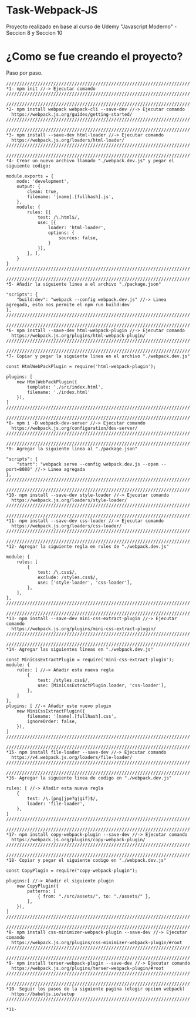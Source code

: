 # Task-Webpack-JS
 Proyecto realizado en base al curso de Udemy "Javascript Moderno" - Seccion 8 y Seccion 10

# ¿Como se fue creando el proyecto?
 Paso por paso.

    //////////////////////////////////////////////////////////////////////
    *1- npm init //-> Ejecutar comando
    //////////////////////////////////////////////////////////////////////

    //////////////////////////////////////////////////////////////////////
    *2- npm install webpack webpack-cli --save-dev //-> Ejecutar comando
      https://webpack.js.org/guides/getting-started/
    //////////////////////////////////////////////////////////////////////

    //////////////////////////////////////////////////////////////////////
    *3- npm install --save-dev html-loader //-> Ejecutar comando
      https://webpack.js.org/loaders/html-loader/
    //////////////////////////////////////////////////////////////////////

    //////////////////////////////////////////////////////////////////////
    *4- Crear un nuevo archivo llamado "./webpack.dev.js" y pegar el siguiente codigo:

    module.exports = {
        mode: 'development',
        output: {
            clean: true,
            filename: '[name].[fullhash].js',
        },
        module: {
            rules: [{
                test: /\.html$/,
                use: [{
                    loader: 'html-loader',
                    options: {
                        sources: false,
                    }
                }],
            }, ],
        }
    }
    //////////////////////////////////////////////////////////////////////

    //////////////////////////////////////////////////////////////////////
    *5- Añadir la siguiente linea a el archivo "./package.json"

    "scripts": {
        "build:dev": "webpack --config webpack.dev.js" //-> Linea agregada, esto nos permite el npm run build:dev
    },
    //////////////////////////////////////////////////////////////////////

    //////////////////////////////////////////////////////////////////////
    *6- npm install --save-dev html-webpack-plugin //-> Ejecutar comando
      https://webpack.js.org/plugins/html-webpack-plugin/
    //////////////////////////////////////////////////////////////////////

    //////////////////////////////////////////////////////////////////////
    *7- Copiar y pegar la siguiente linea en el archivo "./webpack.dev.js"

    const HtmlWebPackPlugin = require('html-webpack-plugin');

    plugins: [
        new HtmlWebPackPlugin({
            template: './src/index.html',
            filename: './index.html'
        }),
    ]
    //////////////////////////////////////////////////////////////////////

    //////////////////////////////////////////////////////////////////////
    *8- npm i -D webpack-dev-server //-> Ejecutar comando
      https://webpack.js.org/configuration/dev-server/
    //////////////////////////////////////////////////////////////////////

    //////////////////////////////////////////////////////////////////////
    *9- Agregar la siguiente linea al "./package.json"
    
    "scripts": {
        "start": "webpack serve --config webpack.dev.js --open --port=8080" //-> Linea agregada
    },    
    //////////////////////////////////////////////////////////////////////

    //////////////////////////////////////////////////////////////////////
    *10- npm install --save-dev style-loader //-> Ejecutar comando
      https://webpack.js.org/loaders/style-loader/
    //////////////////////////////////////////////////////////////////////
    
    //////////////////////////////////////////////////////////////////////
    *11- npm install --save-dev css-loader //-> Ejecutar comando
      https://webpack.js.org/loaders/css-loader/
    //////////////////////////////////////////////////////////////////////

    //////////////////////////////////////////////////////////////////////    
    *12- Agregar la siguiente regla en rules de "./webpack.dev.js"
    
    module: {
        rules: [
            {
                test: /\.css$/,
                exclude: /styles.css$/,
                use: ['style-loader', 'css-loader'],
            },
        ],
    },
    //////////////////////////////////////////////////////////////////////

    //////////////////////////////////////////////////////////////////////
    *13- npm install --save-dev mini-css-extract-plugin //-> Ejecutar comando
      https://webpack.js.org/plugins/mini-css-extract-plugin/
    //////////////////////////////////////////////////////////////////////

    //////////////////////////////////////////////////////////////////////
    *14- Agregar las siguientes lineas en "./webpack.dev.js"
    
    const MiniCssExtractPlugin = require('mini-css-extract-plugin');
    module: {
        rules: [ //-> Añadir esta nueva regla
            {
                test: /styles.css$/,
                use: [MiniCssExtractPlugin.loader, 'css-loader'],
            },
        ]
    },
    plugins: [ //-> Añadir este nuevo plugin
        new MiniCssExtractPlugin({
            filename: '[name].[fullhash].css',
            ignoreOrder: false,
        }),
    ]
    //////////////////////////////////////////////////////////////////////

    //////////////////////////////////////////////////////////////////////
    *15- npm install file-loader --save-dev //-> Ejecutar comando
      https://v4.webpack.js.org/loaders/file-loader/
    //////////////////////////////////////////////////////////////////////

    //////////////////////////////////////////////////////////////////////
    *16- Agregar la siguiente linea de codigo en "./webpack.dev.js"

    rules: [ //-> Añadir esta nueva regla
        {
            test: /\.(png|jpe?g|gif)$/,
            loader: 'file-loader',
        },
    ]
    //////////////////////////////////////////////////////////////////////
    
    //////////////////////////////////////////////////////////////////////
    *17- npm install copy-webpack-plugin --save-dev //-> Ejecutar comando
      https://webpack.js.org/plugins/copy-webpack-plugin/
    //////////////////////////////////////////////////////////////////////
    
    //////////////////////////////////////////////////////////////////////
    *18- Copiar y pegar el siguiente codigo en "./webpack.dev.js"
    
    const CopyPlugin = require("copy-webpack-plugin");

    plugins:[ //-> Añadir el siguiente plugin        
        new CopyPlugin({
            patterns: [
                { from: "./src/assets/", to: "./assets/" },
            ],
        }),
    ]    
    //////////////////////////////////////////////////////////////////////

    //////////////////////////////////////////////////////////////////////
    *8- npm install css-minimizer-webpack-plugin --save-dev //-> Ejecutar comando
      https://webpack.js.org/plugins/css-minimizer-webpack-plugin/#root
    //////////////////////////////////////////////////////////////////////
    
    //////////////////////////////////////////////////////////////////////
    *9- npm install terser-webpack-plugin --save-dev //-> Ejecutar comando
      https://webpack.js.org/plugins/terser-webpack-plugin/#root
    //////////////////////////////////////////////////////////////////////
    
    //////////////////////////////////////////////////////////////////////
    *10- Seguir los pasos de la siguiente pagina (elegir opcion webpack)
      https://babeljs.io/setup
    //////////////////////////////////////////////////////////////////////
    
    *11-

